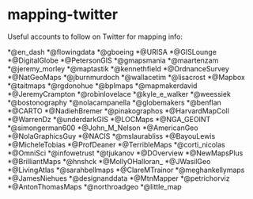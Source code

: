 # mapping-twitter
Useful accounts to follow on Twitter for mapping info:

*@en_dash
*@flowingdata
*@gboeing
*@URISA
*@GISLounge
*@DigitalGlobe
*@PetersonGIS
*@gmapsmania
*@maartenzam
*@jeremy_morley
*@maptastik
*@kennethfield
*@OrdnanceSurvey
*@NatGeoMaps
*@jburnmurdoch
*@wallacetim
*@lisacrost
*@Mapbox
*@taitmaps
*@rgdonohue
*@bplmaps
*@mapmakerdavid
*@JeremyCrampton
*@robinlovelace
*@kyle_e_walker
*@weessiek
*@bostonography
*@nolacampanella
*@globemakers
*@benflan
*@CARTO
*@NadiehBremer
*@pinakographos
*@HarvardMapColl
*@WarrenDz
*@underdarkGIS
*@LOCMaps
*@NGA_GEOINT
*@simongerman600
*@John_M_Nelson
*@AmericanGeo
*@NolaGraphicsGuy
*@NACIS
*@mslaurabliss
*@BayouLewis
*@MicheleTobias
*@ProfDeaner
*@TerribleMaps
*@corti_nicolas
*@OmniSci
*@infowetrust
*@tjukanov
*@DOverview
*@NewMapsPlus
*@BrilliantMaps
*@hnshck
*@MollyOHalloran_
*@JWasilGeo
*@LivingAtlas
*@sarahbellmaps
*@ClareMTrainor
*@meghankellymaps
*@JamesNiehues
*@designanddata
*@MtnMapper
*@petrichorviz
*@AntonThomasMaps
*@northroadgeo
*@little_map
